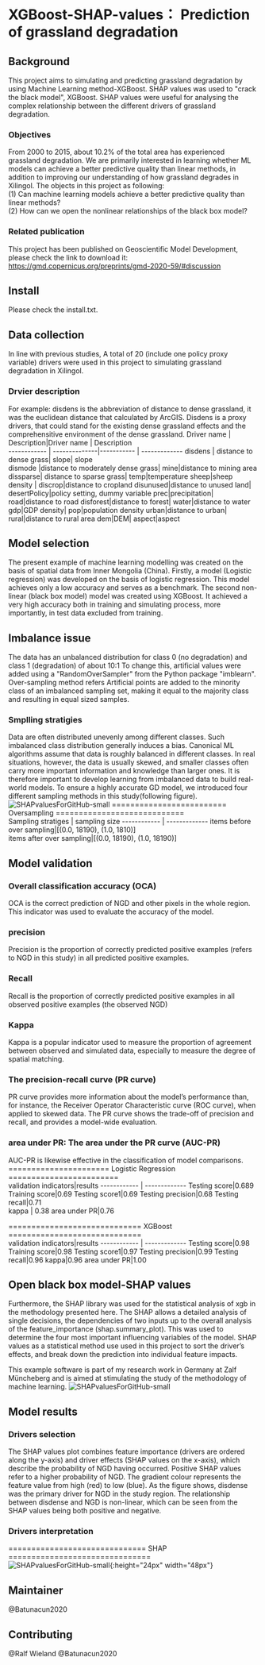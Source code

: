 # XGBoost-SHAP-values： Prediction of grassland degradation

## Background
This project aims to simulating and predicting grassland degradation by using Machine Learning method-XGBoost.
SHAP values was used to "crack the black model", XGBoost. SHAP values were useful for analysing the complex relationship between the different drivers of grassland degradation. 
### Objectives
From 2000 to 2015, about 10.2% of the total area has experienced grassland degradation. We are primarily interested in learning whether ML models can achieve a better predictive quality than linear methods, in addition to improving our understanding of how grassland degrades in Xilingol. The objects in this project as following:  
(1) Can machine learning models achieve a better predictive quality than linear methods?  
(2) How can we open the nonlinear relationships of the black box model? 
### Related publication
This project has been published on Geoscientific Model Development, please check the link to download it: https://gmd.copernicus.org/preprints/gmd-2020-59/#discussion
## Install
Please check the install.txt. 
## Data collection
In line with previous studies, A total of 20 (include one policy proxy variable) drivers were used in this project to simulating grassland degradation in Xilingol.
### Drvier description
For example: disdens is the abbreviation of distance to dense grassland, it was the euclidean distance that calculated by ArcGIS.
Disdens is a proxy drivers, that could stand for the existing dense grassland effects and the comprehensitive environment of the dense grassland.
Driver name | Description|Driver name | Description          
------------ | --------------|----------- | -------------
disdens | distance to dense grass|                slope| slope  
dismode |distance to moderately dense grass|      mine|distance to mining area
dissparse| distance to sparse grass|              temp|temperature
sheep|sheep density |                          discrop|distance to cropland 
disunused|distance to unused land|                desertPolicy|policy setting, dummy variable 
prec|precipitation|                               road|distance to road 
disforest|distance to forest|                     water|distance to  water
gdp|GDP density|                                 pop|population density 
urban|distance to urban|                          rural|distance to rural area 
dem|DEM|                                         aspect|aspect  

## Model selection 
The present example of machine learning modelling was created on the basis of spatial data from Inner Mongolia (China). Firstly, a model (Logistic regression) was developed on the basis of logistic regression.  This model achieves only a low accuracy and serves as a benchmark. The second non-linear (black box model) model was created using XGBoost. It achieved a very high accuracy both in training and simulating process, more importantly, in test data excluded from training. 
## Imbalance issue
The data has an unbalanced distribution for class 0 (no degradation) and class 1 (degradation) of about 10:1 To change this, artificial values were added using a "RandomOverSampler" from the Python package "imblearn".
Over-sampling method refers Artificial points are added to the minority class of an imbalanced sampling set, making it equal to the majority class and resulting in equal sized samples.
### Smplling stratigies
Data are often distributed unevenly among different classes. Such imbalanced class distribution generally induces a bias. Canonical ML algorithms assume that data is roughly balanced in different classes. In real situations, however, the data is usually skewed, and smaller classes often carry more important information and knowledge than larger ones. It is therefore important to develop learning from imbalanced data to build real-world models. To ensure a highly accurate GD model, we introduced four different sampling methods in this study(following figure).
![SHAPvaluesForGitHub-small](https://github.com/Batunacun2020/XGBoost-SHAP-values/blob/master/Four%20sampling%20strategies%20used%20in%20this%20project.png)
========================= Oversampling ============================  
Sampling stratiges | sampling size
------------ | -------------
items before over sampling|[(0.0, 18190), (1.0, 1810)]  
items after over sampling|[(0.0, 18190), (1.0, 18190)]  
## Model validation
### Overall classification accuracy (OCA)
OCA is the correct prediction of NGD and other pixels in the whole region. This indicator was used to evaluate the accuracy of the model.
### precision 
Precision is the proportion of correctly predicted positive examples (refers to NGD in this study) in all predicted positive examples.
### Recall 
Recall is the proportion of correctly predicted positive examples in all observed positive examples (the observed NGD)
### Kappa
Kappa is a popular indicator used to measure the proportion of agreement between observed and simulated data, especially to measure the degree of spatial matching. 
### The precision-recall curve (PR curve)
PR curve provides more information about the model’s performance than, for instance, the Receiver Operator Characteristic curve (ROC curve), when applied to skewed data. The PR curve shows the trade-off of precision and recall, and provides a model-wide evaluation.
### area under PR: The area under the PR curve (AUC-PR) 
AUC-PR is likewise effective in the classification of model comparisons. 
====================== Logistic Regression ========================  
validation indicators|results
------------ | -------------
Testing score|0.689
Training score|0.69
Testing score1|0.69
Testing precision|0.68 
Testing recall|0.71   
kappa | 0.38
area under PR|0.76   
  
============================= XGBoost =============================  
validation indicators|results
------------ | -------------
Testing score|0.98
Training score|0.98
Testing score1|0.97
Testing precision|0.99
Testing recall|0.96
kappa|0.96
area under PR|1.00

## Open black box model-SHAP values
Furthermore, the SHAP library was used for the statistical analysis of xgb in the methodology presented here. The SHAP allows a detailed analysis of single decisions, the dependencies of two inputs up to the overall analysis of the feature_importance (shap.summary_plot). This was used to determine the four most important influencing variables of the model.
SHAP values as a statistical method use used in this project to sort the driver’s effects, and break down the prediction into individual feature impacts.

This example software is part of my research work in Germany at Zalf Müncheberg and is aimed at stimulating the study of the methodology of machine learning.
![SHAPvaluesForGitHub-small](https://github.com/Batunacun2020/XGBoost-SHAP-values/blob/master/Decomposed%20SHAP%20values.png)
## Model results

### Drivers selection
The SHAP values plot combines feature importance (drivers are ordered along the y-axis) and driver effects (SHAP values on the x-axis), which describe the probability of NGD having occurred. Positive SHAP values refer to a higher probability of NGD. The gradient colour represents the feature value from high (red) to low (blue). As the figure shows, disdense was the primary driver for NGD in the study region. The relationship between disdense and NGD is non-linear, which can be seen from the SHAP values being both positive and negative. 

### Drivers interpretation
============================== SHAP ===============================  
![SHAPvaluesForGitHub-small](https://github.com/Batunacun2020/XGBoost-SHAP-values/blob/master/SHAPvaluesGitHub.png){:height="24px" width="48px"}


## Maintainer
@Batunacun2020
## Contributing
@Ralf Wieland @Batunacun2020
